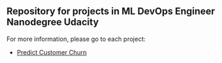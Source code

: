 ## Repository for projects in ML DevOps Engineer Nanodegree Udacity
For more information, please go to each project:

- [Predict Customer Churn](https://github.com/Tran-Long/udacity-mlops/tree/main/Project_1)